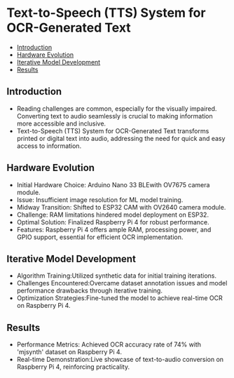 # Text-to-Speech (TTS) System for OCR-Generated Text

- [Introduction](#introduction)
- [Hardware Evolution](#hardware-evolution)
- [Iterative Model Development](#iterative-model-development)
- [Results](#results)

## Introduction
- Reading challenges are common, especially for the visually impaired. Converting text to audio seamlessly is crucial to making information more accessible and inclusive.
- Text-to-Speech (TTS) System for OCR-Generated Text transforms printed or digital text into audio, addressing the need for quick and easy access to information.

## Hardware Evolution
- Initial Hardware Choice: Arduino Nano 33 BLEwith OV7675 camera module.
- Issue: Insufficient image resolution for ML model training.
- Midway Transition: Shifted to ESP32 CAM with OV2640 camera module.
- Challenge: RAM limitations hindered model deployment on ESP32.
- Optimal Solution: Finalized Raspberry Pi 4 for robust performance.
- Features: Raspberry Pi 4 offers ample RAM, processing power, and GPIO support, essential for efficient OCR implementation.

## Iterative Model Development
- Algorithm Training:Utilized synthetic data for initial training iterations.
- Challenges Encountered:Overcame dataset annotation issues and model performance drawbacks through iterative training.
- Optimization Strategies:Fine-tuned the model to achieve real-time OCR on Raspberry Pi 4.

## Results
- Performance Metrics: Achieved OCR accuracy rate of 74% with 'mjsynth' dataset on Raspberry Pi 4.
- Real-time Demonstration:Live showcase of text-to-audio conversion on Raspberry Pi 4, reinforcing practicality.
